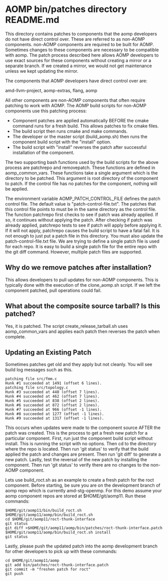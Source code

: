AOMP bin/patches directory README.md
====================================

This directory contains patches to components that the aomp developers do not have direct control over.
These are referred to as non-AOMP components. non-AOMP components are required to be built for AOMP.
Sometimes changes to these components are necessary to be compatible with aomp.
The patch process described here allows AOMP developers to use exact sources for these components 
without creating a mirror or a separate branch.
If we created a mirror, we would not get maintenance unless we kept updating the mirror.

The components that AOMP developers have direct control over are: 
  
   amd-llvm-project, aomp-extras, flang, aomp

All other components are non-AOMP components that often require patching to
work with AOMP. The AOMP build scripts for non-AOMP components use this patching process:

 * Component patches are applied automatically BEFORE the cmake command runs for a fresh build. This allows patches to fix cmake files.
 * The build script then runs cmake and make commands.
 * The developer or the master script (build_aomp.sh) then runs the component build script with the "install" option.
 * The build script with "install" reverses the patch after successful installation of the component. 

The two supporting bash functions used by the build scripts for the above process are patchrepo and removepatch.
These functions are defined in aomp_common_vars.
These functions take a single argument which is the directory to be patched.
This argument is root directory of the component to patch. If the control file has no patches for the component,
nothing will be applied.

The environment variable AOMP_PATCH_CONTROL_FILE defines the patch control file.
The default value is "patch-control-file.txt".
The patches that this control file points to must be in the same directory as the control file.
The function patchrepo first checks to see if patch was already applied.
If so, it continues without applying the patch.
After checking if patch was already applied, patchrepo tests to see if patch will apply before applying it.
If it will not apply, patchrepo causes the build script to have a fatal fail.
It is not enough to just put a patch file in this directory.
You must also update the patch-control-file.txt file.
We are trying to define a single patch file is used for each repo.
It is easy to build a single patch file for the entire repo with the git diff command.
However, multiple patch files are supported.

## Why do we remove patches after installation?

This allows developers to pull updates for non-AOMP components.
This is typically done with the execution of the clone_aomp.sh script.
If we left the component patched, pull operations could fail.

## What about the composite source tarball?  Is this patched?

Yes, it is patched.  The script create_release_tarball.sh uses aomp_common_vars and applies 
each patch then reverses the patch when complete. 

## Updating an Existing Patch

Sometimes patches get old and they apply but not cleanly.
You will see build log messages such as this.

```
patching file src/fmm.c
Hunk #1 succeeded at 1491 (offset 6 lines).
patching file src/topology.c
Hunk #3 succeeded at 448 (offset 7 lines).
Hunk #4 succeeded at 462 (offset 7 lines).
Hunk #5 succeeded at 838 (offset 2 lines).
Hunk #6 succeeded at 872 (offset 2 lines).
Hunk #7 succeeded at 966 (offset -1 lines).
Hunk #8 succeeded at 1277 (offset -1 lines).
Hunk #9 succeeded at 1317 (offset -1 lines).
```
This occurs when updates were made to the component source AFTER the patch was created.
This is the process to get a fresh new patch for a particular component.
First, run just the component build script without install.  This is running the
script with no options. Then cd to the directory where the repo is located.
Then run 'git status' to verify that the build applied the patch and changes
are present.  Then run 'git diff' to generate a new patch.  Lastly, test
the reversal of the new patch by installing the component.  Then run 'git status'
to verify there are no changes to the non-AOMP component.

Lets use build_roct.sh as an example to create a fresh patch for the roct component.
Before starting,  be sure you are on the development branch of aomp repo
which is currently amd-stg-openmp.  For this demo assume your aomp component repos
are stored at $HOME/git/aomp11.  Run these commands:

```
$HOME/git/aomp11/bin/build_roct.sh
$HOME/git/aomp11/aomp/bin/build_roct.sh
cd $HOME/git/aomp11/roct-thunk-interface
git status
git diff >$HOME/git/aomp11/aomp/bin/patches/roct-thunk-interface.patch
$HOME/git/aomp11/aomp/bin/build_roct.sh install
git status
```
Lastly, please push the updated patch into the aomp development branch
for other developers to pick up with these commands:

```
cd $HOME/git/aomp11/aomp
git add bin/patches/roct-thunk-interface.patch
git commit -m "freshen patch for roct"
git push
```
